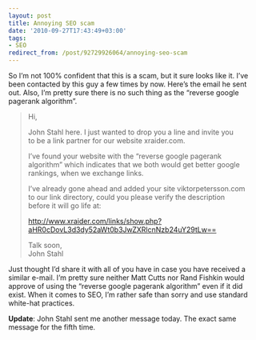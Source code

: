 ```yaml
---
layout: post
title: Annoying SEO scam
date: '2010-09-27T17:43:49+03:00'
tags:
- SEO
redirect_from: /post/92729926064/annoying-seo-scam
---
```

So I’m not 100% confident that this is a scam, but it sure looks like it. I’ve been contacted by this guy a few times by now. Here’s the email he sent out. Also, I’m pretty sure there is no such thing as the “reverse google pagerank algorithm”.

> Hi,
>
> John Stahl here. I just wanted to drop you a line and invite you  
> to be a link partner for our website xraider.com.
>
> I’ve found your website with the “reverse google pagerank  
> algorithm” which indicates that we both would get better google  
> rankings, when we exchange links.
>
> I’ve already gone ahead and added your site viktorpetersson.com  
> to our link directory, could you please verify the description  
> before it will go life at:
>
> <http://www.xraider.com/links/show.php?aHR0cDovL3d3dy52aWt0b3JwZXRlcnNzb24uY29tLw==>
>
> Talk soon,  
> John Stahl

Just thought I’d share it with all of you have in case you have received a similar e-mail. I’m pretty sure neither Matt Cutts nor Rand Fishkin would approve of using the “reverse google pagerank algorithm” even if it did exist. When it comes to SEO, I’m rather safe than sorry and use standard white-hat practices.

**Update**: John Stahl sent me another message today. The exact same message for the fifth time.
